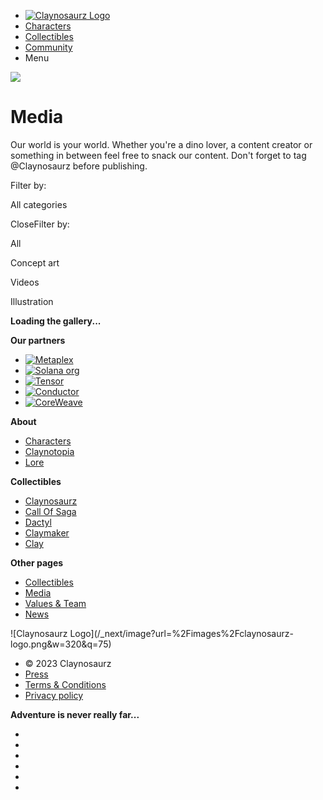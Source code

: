   * [![Claynosaurz Logo](/_next/image?url=%2Fimages%2Fclaynosaurz-logo.png&w=640&q=75)](/)
  * [Characters](/characters)
  * [Collectibles](/collectibles)
  * [Community](/community)
  * Menu

![](/_next/image?url=https%3A%2F%2Fcdn.sanity.io%2Fimages%2F6ddd42dj%2Fproduction%2Fcda64ade888b04a5f14a0aa6947998dfa6c5d91d-1920x1080.png%3Fw%3D1920%26h%3D1080&w=2048&q=75)

# Media

Our world is your world. Whether you're a dino lover, a content creator or
something in between feel free to snack our content. Don't forget to tag
@Claynosaurz before publishing.

Filter by:

All categories

CloseFilter by:

All

Concept art

Videos

Illustration

**Loading the gallery...**

**Our partners**

  * [![Metaplex](/_next/image?url=https%3A%2F%2Fcdn.sanity.io%2Fimages%2F6ddd42dj%2Fproduction%2Fe96b2e29713066eb07ee829abc60187908282f6c-514x48.svg%3Frect%3D161%2C0%2C192%2C48%26w%3D200%26h%3D50&w=400&q=75)](https://www.metaplex.com)
  * [![Solana org](/_next/image?url=https%3A%2F%2Fcdn.sanity.io%2Fimages%2F6ddd42dj%2Fproduction%2F4cd65b73b5fea76180d8d19bd5b4288ef41d562a-372x61.svg%3Frect%3D64%2C0%2C244%2C61%26w%3D200%26h%3D50&w=400&q=75)](https://www.solana.org)
  * [![Tensor](/_next/image?url=https%3A%2F%2Fcdn.sanity.io%2Fimages%2F6ddd42dj%2Fproduction%2Fc81421bc08c270fa07dd946e7acbe67ea9adef7a-4421x992.svg%3Frect%3D227%2C0%2C3968%2C992%26w%3D200%26h%3D50&w=400&q=75)](https://tensor.trade)
  * [![Conductor](/_next/image?url=https%3A%2F%2Fcdn.sanity.io%2Fimages%2F6ddd42dj%2Fproduction%2F0d841ce112bd359580f074ae104cd2db0bb5ae52-726x454.svg%3Frect%3D0%2C136%2C726%2C182%26w%3D200%26h%3D50&w=400&q=75)](https://www.conductortech.com/coreweave)
  * [![CoreWeave](/_next/image?url=https%3A%2F%2Fcdn.sanity.io%2Fimages%2F6ddd42dj%2Fproduction%2F59c99e0266a43add08e3640627df28afdee7f6b7-4578x619.svg%3Frect%3D1051%2C0%2C2476%2C619%26w%3D200%26h%3D50&w=400&q=75)](https://www.coreweave.com/)

**About**

  * [ Characters](/characters)
  * [Claynotopia](/claynotopia)
  * [Lore](/lore)

**Collectibles**

  * [ Claynosaurz](/collectibles/claynosaurz)
  * [Call Of Saga](/collectibles/call-of-saga)
  * [Dactyl](/collectibles/dactyl)
  * [Claymaker](/collectibles/claymaker)
  * [Clay](/collectibles/clay)

**Other pages**

  * [ Collectibles](/collectibles)
  * [Media](/media)
  * [Values & Team](/team)
  * [News](/news)

![Claynosaurz Logo](/_next/image?url=%2Fimages%2Fclaynosaurz-
logo.png&w=320&q=75)

  * © 2023 Claynosaurz
  * [Press](/press)
  * [Terms & Conditions](/terms-and-conditions)
  * [Privacy policy](/privacy-policy)

**Adventure is never really far...**

  * [](https://x.com/claynosaurz "twitter")
  * [](https://www.instagram.com/claynosaurz/ "instagram")
  * [](https://discord.gg/claynosaurz "discord")
  * [](https://www.youtube.com/@Claynosaurz_Official "youtube")
  * [](https://www.tiktok.com/@claynosaurz "tiktok")
  * [](https://www.linkedin.com/company/claynosaurz "linkedin")

